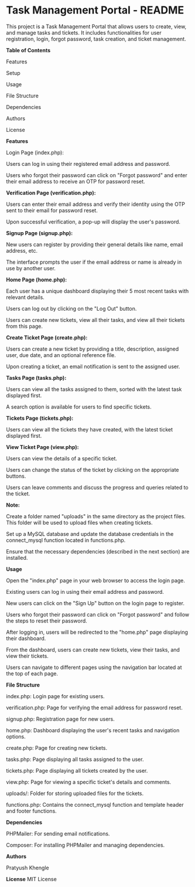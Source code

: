 # Task Management Portal - README
This project is a Task Management Portal that allows users to create, view, and manage tasks and tickets. It includes functionalities for user registration, login, forgot password, task creation, and ticket management.

**Table of Contents**

Features

Setup

Usage

File Structure

Dependencies

Authors

License


**Features**

Login Page (index.php):

Users can log in using their registered email address and password.

Users who forgot their password can click on "Forgot password" and enter their email address to receive an OTP for password reset.


**Verification Page (verification.php):**

Users can enter their email address and verify their identity using the OTP sent to their email for password reset.

Upon successful verification, a pop-up will display the user's password.


**Signup Page (signup.php):**

New users can register by providing their general details like name, email address, etc.

The interface prompts the user if the email address or name is already in use by another user.


**Home Page (home.php):**

Each user has a unique dashboard displaying their 5 most recent tasks with relevant details.

Users can log out by clicking on the "Log Out" button.

Users can create new tickets, view all their tasks, and view all their tickets from this page.


**Create Ticket Page (create.php):**

Users can create a new ticket by providing a title, description, assigned user, due date, and an optional reference file.

Upon creating a ticket, an email notification is sent to the assigned user.


**Tasks Page (tasks.php):**

Users can view all the tasks assigned to them, sorted with the latest task displayed first.

A search option is available for users to find specific tickets.


**Tickets Page (tickets.php):**

Users can view all the tickets they have created, with the latest ticket displayed first.


**View Ticket Page (view.php):**

Users can view the details of a specific ticket.

Users can change the status of the ticket by clicking on the appropriate buttons.

Users can leave comments and discuss the progress and queries related to the ticket.


**Note:**

Create a folder named "uploads" in the same directory as the project files. This folder will be used to upload files when creating tickets.

Set up a MySQL database and update the database credentials in the connect_mysql function located in functions.php.

Ensure that the necessary dependencies (described in the next section) are installed.

**Usage**

Open the "index.php" page in your web browser to access the login page.

Existing users can log in using their email address and password.

New users can click on the "Sign Up" button on the login page to register.

Users who forgot their password can click on "Forgot password" and follow the steps to reset their password.

After logging in, users will be redirected to the "home.php" page displaying their dashboard.

From the dashboard, users can create new tickets, view their tasks, and view their tickets.

Users can navigate to different pages using the navigation bar located at the top of each page.

**File Structure**

index.php: Login page for existing users.

verification.php: Page for verifying the email address for password reset.

signup.php: Registration page for new users.

home.php: Dashboard displaying the user's recent tasks and navigation options.

create.php: Page for creating new tickets.

tasks.php: Page displaying all tasks assigned to the user.

tickets.php: Page displaying all tickets created by the user.

view.php: Page for viewing a specific ticket's details and comments.

uploads/: Folder for storing uploaded files for the tickets.

functions.php: Contains the connect_mysql function and template header and footer functions.


**Dependencies**

PHPMailer: For sending email notifications.

Composer: For installing PHPMailer and managing dependencies.


**Authors**

Pratyush Khengle


**License**
MIT License
